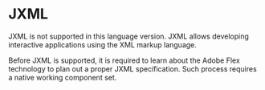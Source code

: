 # JXML

JXML is not supported in this language version. JXML allows developing interactive applications using the XML markup language.

Before JXML is supported, it is required to learn about the Adobe Flex technology to plan out a proper JXML specification. Such process requires a native working component set.